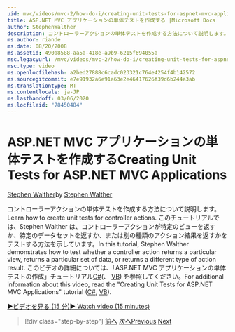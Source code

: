 ```yaml
---
uid: mvc/videos/mvc-2/how-do-i/creating-unit-tests-for-aspnet-mvc-applications
title: ASP.NET MVC アプリケーションの単体テストを作成する |Microsoft Docs
author: StephenWalther
description: コントローラーアクションの単体テストを作成する方法について説明します。 このチュートリアルでは、Stephen Walther はコントローラーアクションが parti を返すかどうかをテストする方法を示しています。
ms.author: riande
ms.date: 08/20/2008
ms.assetid: 490a8588-aa5a-418e-a9b9-6215f694055a
msc.legacyurl: /mvc/videos/mvc-2/how-do-i/creating-unit-tests-for-aspnet-mvc-applications
msc.type: video
ms.openlocfilehash: a2bed27888c6cadc023321c764e4254f4b142572
ms.sourcegitcommit: e7e91932a6e91a63e2e46417626f39d6b244a3ab
ms.translationtype: MT
ms.contentlocale: ja-JP
ms.lasthandoff: 03/06/2020
ms.locfileid: "78450484"
---
```

# <a name="creating-unit-tests-for-aspnet-mvc-applications"></a><span data-ttu-id="17d2f-104">ASP.NET MVC アプリケーションの単体テストを作成する</span><span class="sxs-lookup"><span data-stu-id="17d2f-104">Creating Unit Tests for ASP.NET MVC Applications</span></span>

<span data-ttu-id="17d2f-105">[Stephen Walther](https://github.com/StephenWalther)</span><span class="sxs-lookup"><span data-stu-id="17d2f-105">by [Stephen Walther](https://github.com/StephenWalther)</span></span>

<span data-ttu-id="17d2f-106">コントローラーアクションの単体テストを作成する方法について説明します。</span><span class="sxs-lookup"><span data-stu-id="17d2f-106">Learn how to create unit tests for controller actions.</span></span> <span data-ttu-id="17d2f-107">このチュートリアルでは、Stephen Walther は、コントローラーアクションが特定のビューを返すか、特定のデータセットを返すか、または別の種類のアクション結果を返すかをテストする方法を示しています。</span><span class="sxs-lookup"><span data-stu-id="17d2f-107">In this tutorial, Stephen Walther demonstrates how to test whether a controller action returns a particular view, returns a particular set of data, or returns a different type of action result.</span></span> <span data-ttu-id="17d2f-108">このビデオの詳細については、「ASP.NET MVC アプリケーションの単体テストの作成」チュートリアル[C#](../../../overview/older-versions-1/unit-testing/creating-unit-tests-for-asp-net-mvc-applications-cs.md)(、 [VB](../../../overview/older-versions-1/unit-testing/creating-unit-tests-for-asp-net-mvc-applications-vb.md)) を参照してください。</span><span class="sxs-lookup"><span data-stu-id="17d2f-108">For additional information about this video, read the "Creating Unit Tests for ASP.NET MVC Applications" tutorial ([C#](../../../overview/older-versions-1/unit-testing/creating-unit-tests-for-asp-net-mvc-applications-cs.md), [VB](../../../overview/older-versions-1/unit-testing/creating-unit-tests-for-asp-net-mvc-applications-vb.md)).</span></span>

[<span data-ttu-id="17d2f-109">&#9654;ビデオを見る (15 分)</span><span class="sxs-lookup"><span data-stu-id="17d2f-109">&#9654; Watch video (15 minutes)</span></span>](https://channel9.msdn.com/Blogs/ASP-NET-Site-Videos/creating-unit-tests-for-aspnet-mvc-applications)

> [!div class="step-by-step"]
> <span data-ttu-id="17d2f-110">[前へ](preventing-javascript-injection-attacks.md)
> [次へ](creating-custom-html-helpers.md)</span><span class="sxs-lookup"><span data-stu-id="17d2f-110">[Previous](preventing-javascript-injection-attacks.md)
[Next](creating-custom-html-helpers.md)</span></span>
